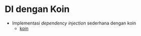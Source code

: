 # DI dengan Koin

* Implementasi *dependency injection* sederhana dengan koin
  * [koin](https://insert-koin.io/)